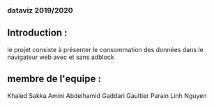 ### dataviz 2019/2020

## Introduction :
le projet consiste à  présenter le consommation des données dans le navigateur web avec et sans adblock






## membre de l'equipe :

Khaled Sakka Amini
Abdelhamid Gaddari
Gaultier Parain
Linh Nguyen

